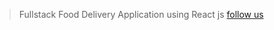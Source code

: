 > Fullstack Food Delivery Application using React js
> [follow us](https://nirmalkumarofllll.github.io/Portfolio/)

